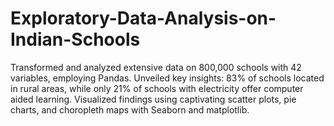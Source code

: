 # Exploratory-Data-Analysis-on-Indian-Schools
Transformed and analyzed extensive data on 800,000 schools with 42 variables, employing Pandas. Unveiled key insights: 83% of schools located in rural areas, while only 21% of schools with electricity offer computer aided learning. Visualized findings using captivating scatter plots, pie charts, and choropleth maps with Seaborn and matplotlib.
